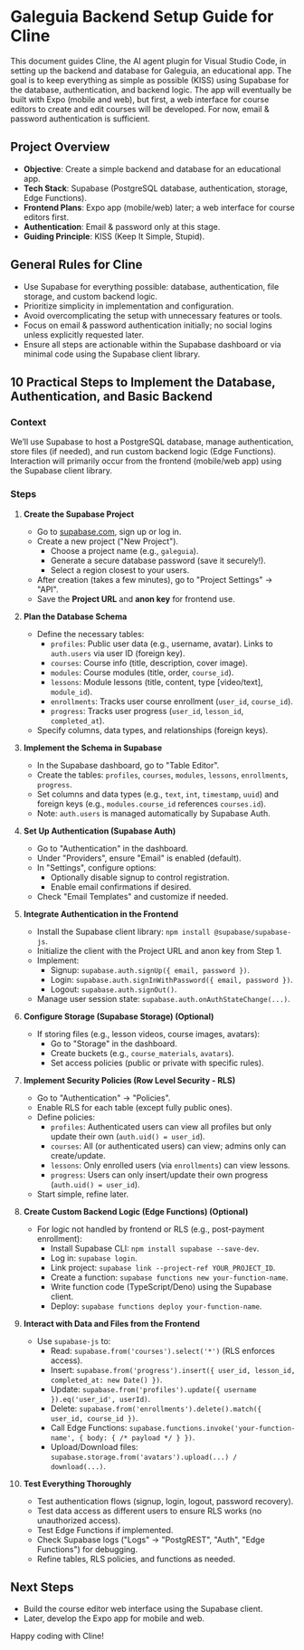 # Galeguia Backend Setup Guide for Cline

This document guides Cline, the AI agent plugin for Visual Studio Code, in setting up the backend and database for Galeguia, an educational app. The goal is to keep everything as simple as possible (KISS) using Supabase for the database, authentication, and backend logic. The app will eventually be built with Expo (mobile and web), but first, a web interface for course editors to create and edit courses will be developed. For now, email & password authentication is sufficient.

## Project Overview
- **Objective**: Create a simple backend and database for an educational app.
- **Tech Stack**: Supabase (PostgreSQL database, authentication, storage, Edge Functions).
- **Frontend Plans**: Expo app (mobile/web) later; a web interface for course editors first.
- **Authentication**: Email & password only at this stage.
- **Guiding Principle**: KISS (Keep It Simple, Stupid).

## General Rules for Cline
- Use Supabase for everything possible: database, authentication, file storage, and custom backend logic.
- Prioritize simplicity in implementation and configuration.
- Avoid overcomplicating the setup with unnecessary features or tools.
- Focus on email & password authentication initially; no social logins unless explicitly requested later.
- Ensure all steps are actionable within the Supabase dashboard or via minimal code using the Supabase client library.

## 10 Practical Steps to Implement the Database, Authentication, and Basic Backend

### Context
We’ll use Supabase to host a PostgreSQL database, manage authentication, store files (if needed), and run custom backend logic (Edge Functions). Interaction will primarily occur from the frontend (mobile/web app) using the Supabase client library.

### Steps

1. **Create the Supabase Project**
   - Go to [supabase.com](https://supabase.com), sign up or log in.
   - Create a new project ("New Project").
     - Choose a project name (e.g., `galeguia`).
     - Generate a secure database password (save it securely!).
     - Select a region closest to your users.
   - After creation (takes a few minutes), go to "Project Settings" -> "API".
   - Save the **Project URL** and **anon key** for frontend use.

2. **Plan the Database Schema**
   - Define the necessary tables:
     - `profiles`: Public user data (e.g., username, avatar). Links to `auth.users` via user ID (foreign key).
     - `courses`: Course info (title, description, cover image).
     - `modules`: Course modules (title, order, `course_id`).
     - `lessons`: Module lessons (title, content, type [video/text], `module_id`).
     - `enrollments`: Tracks user course enrollment (`user_id`, `course_id`).
     - `progress`: Tracks user progress (`user_id`, `lesson_id`, `completed_at`).
   - Specify columns, data types, and relationships (foreign keys).

3. **Implement the Schema in Supabase**
   - In the Supabase dashboard, go to "Table Editor".
   - Create the tables: `profiles`, `courses`, `modules`, `lessons`, `enrollments`, `progress`.
   - Set columns and data types (e.g., `text`, `int`, `timestamp`, `uuid`) and foreign keys (e.g., `modules.course_id` references `courses.id`).
   - Note: `auth.users` is managed automatically by Supabase Auth.

4. **Set Up Authentication (Supabase Auth)**
   - Go to "Authentication" in the dashboard.
   - Under "Providers", ensure "Email" is enabled (default).
   - In "Settings", configure options:
     - Optionally disable signup to control registration.
     - Enable email confirmations if desired.
   - Check "Email Templates" and customize if needed.

5. **Integrate Authentication in the Frontend**
   - Install the Supabase client library: `npm install @supabase/supabase-js`.
   - Initialize the client with the Project URL and anon key from Step 1.
   - Implement:
     - Signup: `supabase.auth.signUp({ email, password })`.
     - Login: `supabase.auth.signInWithPassword({ email, password })`.
     - Logout: `supabase.auth.signOut()`.
   - Manage user session state: `supabase.auth.onAuthStateChange(...)`.

6. **Configure Storage (Supabase Storage) (Optional)**
   - If storing files (e.g., lesson videos, course images, avatars):
     - Go to "Storage" in the dashboard.
     - Create buckets (e.g., `course_materials`, `avatars`).
     - Set access policies (public or private with specific rules).

7. **Implement Security Policies (Row Level Security - RLS)**
   - Go to "Authentication" -> "Policies".
   - Enable RLS for each table (except fully public ones).
   - Define policies:
     - `profiles`: Authenticated users can view all profiles but only update their own (`auth.uid() = user_id`).
     - `courses`: All (or authenticated users) can view; admins only can create/update.
     - `lessons`: Only enrolled users (via `enrollments`) can view lessons.
     - `progress`: Users can only insert/update their own progress (`auth.uid() = user_id`).
   - Start simple, refine later.

8. **Create Custom Backend Logic (Edge Functions) (Optional)**
   - For logic not handled by frontend or RLS (e.g., post-payment enrollment):
     - Install Supabase CLI: `npm install supabase --save-dev`.
     - Log in: `supabase login`.
     - Link project: `supabase link --project-ref YOUR_PROJECT_ID`.
     - Create a function: `supabase functions new your-function-name`.
     - Write function code (TypeScript/Deno) using the Supabase client.
     - Deploy: `supabase functions deploy your-function-name`.

9. **Interact with Data and Files from the Frontend**
   - Use `supabase-js` to:
     - Read: `supabase.from('courses').select('*')` (RLS enforces access).
     - Insert: `supabase.from('progress').insert({ user_id, lesson_id, completed_at: new Date() })`.
     - Update: `supabase.from('profiles').update({ username }).eq('user_id', userId)`.
     - Delete: `supabase.from('enrollments').delete().match({ user_id, course_id })`.
     - Call Edge Functions: `supabase.functions.invoke('your-function-name', { body: { /* payload */ } })`.
     - Upload/Download files: `supabase.storage.from('avatars').upload(...) / download(...)`.

10. **Test Everything Thoroughly**
    - Test authentication flows (signup, login, logout, password recovery).
    - Test data access as different users to ensure RLS works (no unauthorized access).
    - Test Edge Functions if implemented.
    - Check Supabase logs ("Logs" -> "PostgREST", "Auth", "Edge Functions") for debugging.
    - Refine tables, RLS policies, and functions as needed.

## Next Steps
- Build the course editor web interface using the Supabase client.
- Later, develop the Expo app for mobile and web.

Happy coding with Cline!
